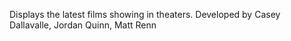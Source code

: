 Displays the latest films showing in theaters. 
Developed by Casey Dallavalle, Jordan Quinn, Matt Renn